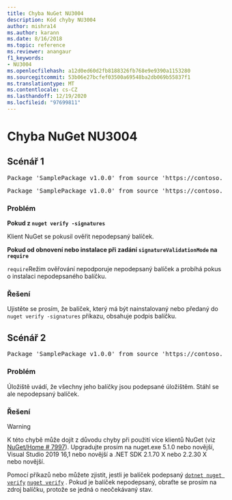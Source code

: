 ```yaml
---
title: Chyba NuGet NU3004
description: Kód chyby NU3004
author: mishra14
ms.author: karann
ms.date: 8/16/2018
ms.topic: reference
ms.reviewer: anangaur
f1_keywords:
- NU3004
ms.openlocfilehash: a12d0ed60d2fb8188326fb768e9e9390a1153280
ms.sourcegitcommit: 53b06e27bcfef03500a69548ba2db069b55837f1
ms.translationtype: MT
ms.contentlocale: cs-CZ
ms.lasthandoff: 12/19/2020
ms.locfileid: "97699811"
---
```

# <a name="nuget-error-nu3004"></a>Chyba NuGet NU3004

## <a name="scenario-1"></a>Scénář 1

<pre>Package 'SamplePackage v1.0.0' from source 'https://contoso.com/index.json': The package is not signed.</pre>
<pre>Package 'SamplePackage v1.0.0' from source 'https://contoso.com/index.json': signatureValidationMode is set to require, so packages are allowed only if signed by trusted signers; however, this package is unsigned.</pre>

### <a name="issue"></a>Problém

**Pokud z `nuget verify -signatures`**

Klient NuGet se pokusil ověřit nepodepsaný balíček.

**Pokud od obnovení nebo instalace při zadání `signatureValidationMode` na `require`**

`require`Režim ověřování nepodporuje nepodepsaný balíček a probíhá pokus o instalaci nepodepsaného balíčku.

### <a name="solution"></a>Řešení

Ujistěte se prosím, že balíček, který má být nainstalovaný nebo předaný do `nuget verify -signatures` příkazu, obsahuje podpis balíčku.

## <a name="scenario-2"></a>Scénář 2

<pre>Package 'SamplePackage v1.0.0' from source 'https://contoso.com/index.json': This repository indicated that all its packages are repository signed; however, this package is unsigned.</pre>

### <a name="issue"></a>Problém

Úložiště uvádí, že všechny jeho balíčky jsou podepsané úložištěm. Stáhl se ale nepodepsaný balíček.

### <a name="solution"></a>Řešení

> [!Warning]
> K této chybě může dojít z důvodu chyby při použití více klientů NuGet (viz [NuGet/Home # 7997](https://github.com/NuGet/Home/issues/7997)). Upgradujte prosím na nuget.exe 5.1.0 nebo novější, Visual Studio 2019 16,1 nebo novější a .NET SDK 2.1.70 X nebo 2.2.30 X nebo novější.

Pomocí příkazů nebo můžete zjistit, jestli je balíček podepsaný [`dotnet nuget verify`](/dotnet/core/tools/dotnet-nuget-verify.md) [`nuget verify`](../cli-reference/cli-ref-verify.md) . Pokud je balíček nepodepsaný, obraťte se prosím na zdroj balíčku, protože se jedná o neočekávaný stav.
